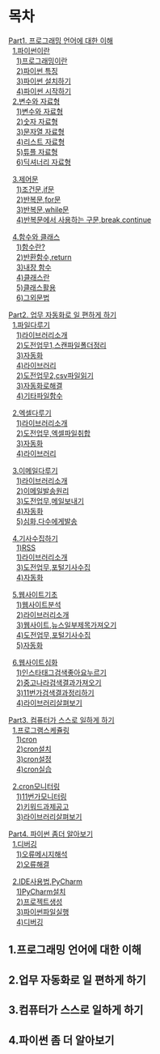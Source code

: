 # 목차 
[Part1. 프로그래밍 언어에 대한 이해](#1.프로그래밍-언어에-대한-이해)  
&nbsp;&nbsp;[1.파이썬이란](#1.-파이썬이란)   
&nbsp;&nbsp;&nbsp;&nbsp;[1)프로그래밍이란](#1-프로그래밍이란)   
&nbsp;&nbsp;&nbsp;&nbsp;[2)파이썬 특징](#2-파이썬특징)   
&nbsp;&nbsp;&nbsp;&nbsp;[3)파이썬 설치하기](#3-파이썬-설치하기)   
&nbsp;&nbsp;&nbsp;&nbsp;[4)파이썬 시작하기](#4-파이썬-시작하기)   
&nbsp;&nbsp;[2.변수와 자료형](#2.-변수와-자료형)   
&nbsp;&nbsp;&nbsp;&nbsp;[1)변수와 자료형](#1-변수와-자료형)   
&nbsp;&nbsp;&nbsp;&nbsp;[2)숫자 자료형](#2-숫자-자료형)   
&nbsp;&nbsp;&nbsp;&nbsp;[3)문자열 자료형](#3-문자열-자료형)   
&nbsp;&nbsp;&nbsp;&nbsp;[4)리스트 자료형](#4-리스트-자료형)   
&nbsp;&nbsp;&nbsp;&nbsp;[5)튜플 자료형](#5-튜플-자료형)   
&nbsp;&nbsp;&nbsp;&nbsp;[6)딕셔너리 자료형](#6-딕셔너리-자료형)   

&nbsp;&nbsp;[3.제어문](#3.-제어문)   
&nbsp;&nbsp;&nbsp;&nbsp;[1)조건문,if문](#1-조건문,if문)   
&nbsp;&nbsp;&nbsp;&nbsp;[2)반복문,for문](#2-반복문,for문)   
&nbsp;&nbsp;&nbsp;&nbsp;[3)반복문,while문](#3-반복문,while문)   
&nbsp;&nbsp;&nbsp;&nbsp;[4)반복문에서 사용하는 구문,break,continue](#4-반복문에서-사용하는-구문,break,continue)   

&nbsp;&nbsp;[4.함수와 클래스](#4.-함수와-클래스)   
&nbsp;&nbsp;&nbsp;&nbsp;[1)함수란?](#1-함수란?)   
&nbsp;&nbsp;&nbsp;&nbsp;[2)반환함수,return](#2-반환함수,return)   
&nbsp;&nbsp;&nbsp;&nbsp;[3)내장 함수](#3-내장-함수)   
&nbsp;&nbsp;&nbsp;&nbsp;[4)클래스란](#4-클래스란)   
&nbsp;&nbsp;&nbsp;&nbsp;[5)클래스활용](#5-클래스활용)   
&nbsp;&nbsp;&nbsp;&nbsp;[6)그외문법](#6-그외문법)   

[Part2. 업무 자동화로 일 편하게 하기](#2.업무-자동화로-일-편하게-하기)   
&nbsp;&nbsp;[1.파일다루기](#1.-파일다루기)   
&nbsp;&nbsp;&nbsp;&nbsp;[1)라이브러리소개](#1-라이브러리소개)   
&nbsp;&nbsp;&nbsp;&nbsp;[2)도전업무1,스캔파일폴더정리](#2-도전업무1,스캔파일폴더정리)   
&nbsp;&nbsp;&nbsp;&nbsp;[3)자동화](#3-자동화)   
&nbsp;&nbsp;&nbsp;&nbsp;[4)라이브러리](#4-라이브러리)   
&nbsp;&nbsp;&nbsp;&nbsp;[2)도전업무2,csv파일읽기](#2-도전업무2,csv파일읽기)   
&nbsp;&nbsp;&nbsp;&nbsp;[3)자동화로해결](#3-자동화로해결)   
&nbsp;&nbsp;&nbsp;&nbsp;[4)기타파일함수](#4-기타파일함수) 

&nbsp;&nbsp;[2.엑셀다루기](#2.-엑셀다루기)   
&nbsp;&nbsp;&nbsp;&nbsp;[1)라이브러리소개](#1-라이브러리소개)   
&nbsp;&nbsp;&nbsp;&nbsp;[2)도전업무,엑셀파일취합](#2-도전업무,엑셀파일취합)   
&nbsp;&nbsp;&nbsp;&nbsp;[3)자동화](#3-자동화)   
&nbsp;&nbsp;&nbsp;&nbsp;[4)라이브러리](#4-라이브러리)    

&nbsp;&nbsp;[3.이메일다루기](#3.-이메일다루기)   
&nbsp;&nbsp;&nbsp;&nbsp;[1)라이브러리소개](#1-라이브러리소개)   
&nbsp;&nbsp;&nbsp;&nbsp;[2)이메일발송원리](#2-이메일발송원리)   
&nbsp;&nbsp;&nbsp;&nbsp;[3)도전업무,메일보내기](#3-도전업무,메일보내기)   
&nbsp;&nbsp;&nbsp;&nbsp;[4)자동화](#4-자동화)   
&nbsp;&nbsp;&nbsp;&nbsp;[5)심화,다수에게발송](#5-심화,다수에게발송)    

&nbsp;&nbsp;[4.기사수집하기](#4.-기사수집하기)   
&nbsp;&nbsp;&nbsp;&nbsp;[1)RSS](#1-RSS)   
&nbsp;&nbsp;&nbsp;&nbsp;[1)라이브러리소개](#1-라이브러리소개)    
&nbsp;&nbsp;&nbsp;&nbsp;[3)도전업무,포털기사수집](#3-도전업무,포털기사수집)   
&nbsp;&nbsp;&nbsp;&nbsp;[4)자동화](#4-자동화)     

&nbsp;&nbsp;[5.웹사이트기초](#5.-웹사이트기초)   
&nbsp;&nbsp;&nbsp;&nbsp;[1)웹사이트분석](#1-웹사이트분석)   
&nbsp;&nbsp;&nbsp;&nbsp;[2)라이브러리소개](#2-라이브러리소개)    
&nbsp;&nbsp;&nbsp;&nbsp;[3)웹사이트,뉴스일부제목가져오기](#3-웹사이트,뉴스일부제목가져오기)    
&nbsp;&nbsp;&nbsp;&nbsp;[4)도전업무,포털기사수집](#4-도전업무,포털기사수집)   
&nbsp;&nbsp;&nbsp;&nbsp;[5)자동화](#5-자동화)     

&nbsp;&nbsp;[6.웹사이트심화](#6.-웹사이트심화)   
&nbsp;&nbsp;&nbsp;&nbsp;[1)인스타태그검색좋아요누르기](#1-인스타태그검색좋아요누르기)   
&nbsp;&nbsp;&nbsp;&nbsp;[2)중고나라검색결과가져오기](#2-중고나라검색결과가져오기)    
&nbsp;&nbsp;&nbsp;&nbsp;[3)11번가검색결과정리하기](#3-11번가검색결과정리하기)      
&nbsp;&nbsp;&nbsp;&nbsp;[4)라이브러리살펴보기](#4-라이브러리살펴보기)     

[Part3. 컴퓨터가 스스로 일하게 하기](#3.컴퓨터가-스스로-일하게-하기)     
&nbsp;&nbsp;[1.프로그램스케쥴링](#1.-프로그램스케쥴링)   
&nbsp;&nbsp;&nbsp;&nbsp;[1)cron](#1-cron)   
&nbsp;&nbsp;&nbsp;&nbsp;[2)cron설치](#2-cron설치)   
&nbsp;&nbsp;&nbsp;&nbsp;[3)cron설정](#3-cron설정)   
&nbsp;&nbsp;&nbsp;&nbsp;[4)cron실습](#4-cron실습)    

&nbsp;&nbsp;[2.cron모니터링](#2.-cron모니터링)   
&nbsp;&nbsp;&nbsp;&nbsp;[1)11번가모니터링](#1-11번가모니터링)   
&nbsp;&nbsp;&nbsp;&nbsp;[2)키워드과제공고](#2-키워드과제공고)   
&nbsp;&nbsp;&nbsp;&nbsp;[3)라이브러리살펴보기](#3-라이브러리살펴보기)    

[Part4. 파이썬 좀더 알아보기](#4.파이썬-좀-더-알아보기)    
&nbsp;&nbsp;[1.디버깅](#1.-디버깅)   
&nbsp;&nbsp;&nbsp;&nbsp;[1)오류메시지해석](#1-오류메시지해석)   
&nbsp;&nbsp;&nbsp;&nbsp;[2)오류해결](#2-오류해결)   

&nbsp;&nbsp;[2.IDE사용법,PyCharm](#2.-IDE사용법,PyCharm)   
&nbsp;&nbsp;&nbsp;&nbsp;[1)PyCharm설치](#1-PyCharm설치)   
&nbsp;&nbsp;&nbsp;&nbsp;[2)프로젝트생성](#2-프로젝트생성)   
&nbsp;&nbsp;&nbsp;&nbsp;[3)파이썬파일실행](#3-파이썬파일실행)     
&nbsp;&nbsp;&nbsp;&nbsp;[4)디버깅](#4-디버깅)    


## 1.프로그래밍 언어에 대한 이해
## 2.업무 자동화로 일 편하게 하기
## 3.컴퓨터가 스스로 일하게 하기
## 4.파이썬 좀 더 알아보기




